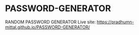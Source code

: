 # PASSWORD-GENERATOR
RANDOM PASSWORD GENERATOR
Live site:
https://pradhumn-mittal.github.io/PASSWORD-GENERATOR/
